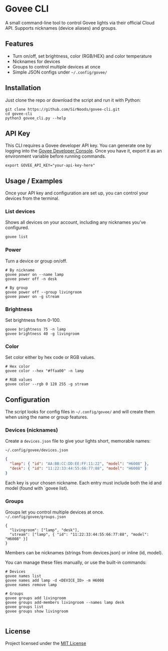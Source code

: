 
# Govee CLI

A small command-line tool to control Govee lights via their official Cloud API. Supports nicknames (device aliases) and groups.

## Features

- Turn on/off, set brightness, color (RGB/HEX) and color temperature
- Nicknames for devices
- Groups to control multiple devices at once
- Simple JSON configs under `~/.config/govee/`




## Installation

Just clone the repo or download the script and run it with Python:
```
git clone https://github.com/SirNoods/govee-cli.git
cd govee-cli
python3 govee_cli.py --help
```

## API Key
This CLI requires a Govee developer API key.
You can generate one by logging into the [Govee Developer Console](https://developer.govee.com/).
Once you have it, export it as an environment variable before running commands.

```
export GOVEE_API_KEY="your-api-key-here"
```


## Usage / Examples

Once your API key and configuration are set up, you can control your devices from the terminal.

### List devices
Shows all devices on your account, including any nicknames you’ve configured.
```bash
govee list
```

### Power
Turn a device or group on/off.
```
# By nickname
govee power on --name lamp
govee power off -n desk

# By group
govee power off --group livingroom
govee power on -g stream
```

### Brightness
Set brightness from 0-100.
```
govee brightness 75 -n lamp
govee brightness 40 -g livingroom
```

### Color
Set color either by hex code or RGB values.
```
# Hex color
govee color --hex "#ffaa00" -n lamp

# RGB values
govee color --rgb 0 128 255 -g stream
```

## Configuration

The script looks for config files in `~/.config/govee/` and will create them when using the name or group features.

### Devices (nicknames)

Create a `devices.json` file to give your lights short, memorable names:

`~/.config/govee/devices.json`
```json
{
  "lamp": { "id": "AA:BB:CC:DD:EE:FF:11:22", "model": "H6008" },
  "desk": { "id": "11:22:33:44:55:66:77:88", "model": "H6008" }
}
```
Each key is your chosen nickname.
Each entry must include both the id and model (found with `govee list).

### Groups
Groups let you control multiple devices at once.
`~/.config/govee/groups.json`

```
{
  "livingroom": ["lamp", "desk"],
  "stream": ["lamp", { "id": "11:22:33:44:55:66:77:88", "model": "H6008" }]
}
```

Members can be nicknames (strings from devices.json) or inline (id, model).


You can manage these files manually, or use the built-in commands:
```
# Devices
govee names list
govee names add lamp -d <DEVICE_ID> -m H6008
govee names remove lamp

# Groups
govee groups add livingroom
govee groups add-members livingroom --names lamp desk
govee groups list
govee groups show livingroom


```
## License

Project licensed under the [MIT License](https://choosealicense.com/licenses/mit/)

